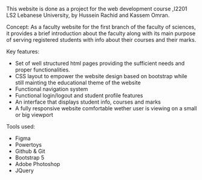 This website is done as a project for the web development course ,I2201 LS2 Lebanese University, by Hussein Rachid and Kassem Omran.

Concept: 
As a faculty website for the first branch of the faculty of sciences, it provides a brief introduction about the faculty along with its main purpose of serving registered students with info about their courses and their marks.

Key features: 
- Set of well structured html pages providing the sufficient needs and proper functionalities.
- CSS layout to empower the website design based on bootstrap while still mainting the educational theme of the website
- Functional navigation system
- Functional login/logout and student profile features
- An interface that displays student info, courses and marks
- A fully responsive website comfortable wether user is viewing on a small or big viewport
  
Tools used:
- Figma
- Powertoys
- Github & Git
- Bootstrap 5
- Adobe Photoshop
- JQuery

